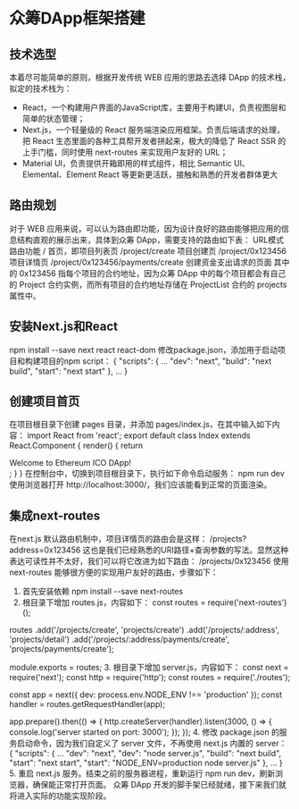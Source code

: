 # 众筹DApp框架搭建
## 技术选型
本着尽可能简单的原则，根据开发传统 WEB 应用的思路去选择 DApp 的技术栈，拟定的技术栈为：
- React，一个构建用户界面的JavaScript库，主要用于构建UI，负责视图层和简单的状态管理；
- Next.js，一个轻量级的 React 服务端渲染应用框架。负责后端请求的处理，把 React 生态里面的各种工具帮开发者拼起来，极大的降低了 React SSR 的上手门槛，同时使用 next-routes 来实现用户友好的 URL；
- Material UI，负责提供开箱即用的样式组件，相比 Semantic UI、Elemental、Element React 等更新更活跃，接触和熟悉的开发者群体更大
## 路由规划
对于 WEB 应用来说，可以认为路由即功能，因为设计良好的路由能够把应用的信息结构直观的展示出来，具体到众筹 DApp，需要支持的路由如下表：
URL模式	路由功能
/	首页，即项目列表页
/project/create	项目创建页
/project/0x123456	项目详情页
/project/0x123456/payments/create	创建资金支出请求的页面
其中的 0x123456 指每个项目的合约地址，因为众筹 DApp 中的每个项目都会有自己的 Project 合约实例，而所有项目的合约地址存储在 ProjectList 合约的 projects 属性中。
## 安装Next.js和React
npm install --save next react react-dom
修改package.json，添加用于启动项目和构建项目的npm script：
{
  "scripts": {
	...
    "dev": "next",
    "build": "next build",
    "start": "next start"
  },
  ...
}
## 创建项目首页
在项目根目录下创建 pages 目录，并添加 pages/index.js，在其中输入如下内容：
import React from 'react';
export default class Index extends React.Component { 
render() { 
return <div>Welcome to Ethereum ICO DApp!</div>;
}
}
在控制台中，切换到项目根目录下，执行如下命令启动服务：
npm run dev
使用浏览器打开 http://localhost:3000/，我们应该能看到正常的页面渲染。
## 集成next-routes
在next.js 默认路由机制中，项目详情页的路由会是这样：
/projects?address=0x123456
这也是我们已经熟悉的URI路径+查询参数的写法。显然这种表达可读性并不太好，我们可以将它改进为如下路由：
/projects/0x123456
使用 next-routes 能够很方便的实现用户友好的路由，步骤如下：
1.	首先安装依赖
npm install --save next-routes
2.	根目录下增加 routes.js，内容如下：
const routes = require('next-routes')();

routes 
.add('/projects/create', 'projects/create')
.add('/projects/:address', 'projects/detail')
.add('/projects/:address/payments/create', 'projects/payments/create');

module.exports = routes;
3.	根目录下增加 server.js，内容如下：
const next = require('next');
const http = require('http');
const routes = require('./routes');

const app = next({ dev: process.env.NODE_ENV !== 'production' });
const handler = routes.getRequestHandler(app);

app.prepare().then(() => {
http.createServer(handler).listen(3000, () => {
console.log('server started on port: 3000');
});
});
4.	修改 package.json 的服务启动命令，因为我们自定义了 server 文件，不再使用 next.js 内置的 server：
{
  "scripts": {
	...
"dev": "next",
"dev": "node server.js",
    "build": "next build",
"start": "next start",
"start": "NODE_ENV=production node server.js"
  },
  ...
}
5.	重启 next.js 服务。结束之前的服务器进程，重新运行 npm run dev，刷新浏览器，确保能正常打开页面。
众筹 DApp 开发的脚手架已经就绪，接下来我们就将进入实际的功能实现阶段。
